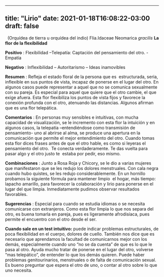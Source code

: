
---
title: "Lirio"
date: 2021-01-18T16:08:22-03:00
draft: false
--- 
        

 

 


  
(Orquídea de tierra u orquídea del indio) Flia.Idaceae Neomarica *gracilis*
**La
 flor de la flexibilidad**



**Positivo** : Flexibilidad –Telepatía: Captación del pensamiento del otro. - Empatía


**Negativo** : Inflexibilidad – Autoritarismo – Ideas inamovibles


**Resumen** : Refleja el estado floral de la persona que
 es  estructurada, seria, inflexible en
 sus puntos de vista, incapaz de ponerse en el lugar del otro. En algunos casos puede
 representar a aquel que no se comunica sexualmente con su pareja.
Es especial para
 aquel que quiere que el otro cambie, el que exige afuera. 
Esta flor flexibiliza
 los puntos de vista fijos y favorece la conexión profunda con el otro,
 atenuando las distancias. 
Algunos afirman que es
 una flor telepática.


**Comentarios** : En personas muy sensibles
 e intuitivas, con mucha capacidad de visualización, se le incremento con esta
 flor la intuición y en algunos casos, la telepatía –entendiéndose como
 transmisión de pensamiento- uno al abrirse al alma, se produce una apertura en
 la comunicación que permite el mejor entendimiento del otro.
Cuando tomas esta flor dices frases antes de que el otro hable, es como
 si leyeras el pensamiento del otro.  Te
 conecta verdaderamente. Te das vuelta para pasar algo y el otro justo te  estaba por pedir, eso mismo.
 


**Combinaciones** : Junto a Rosa Roja y
 Chicory, se le dio a varias mujeres que manifestaron que se les redujo los
 dolores menstruales. Con cala negra cuando hubo quistes, se les redujo considerablemente.
En un hornillo probamos la siguiente fórmula para mantener limpio  el hogar, más tiempo: lapacho amarillo, para
 favorecer la colaboración y lirio para ponerse en el lugar del que limpia.
Inmediatamente pudimos observar resultados favorables.
 


**Sugerencias** :
Especial para cuando se estudia idiomas o se necesita comunicarse con
 extranjeros.
Como esta flor limpia lo que nos separa del otro, es buena tomarla en
 pareja, pues es ligeramente afrodisíaca, pues permite el encuentro con el otro
 desde el ser.
 


**Cuando sale en un test intuitivo:**  puede indicar problemas estructurales, de poca
 flexibilidad en el cuerpo, dolores de cuello.
También nos dice
 que es necesario que aprendamos la facultad de comunicarnos mejor con los
 demás, especialmente cuando uno “no se da cuenta” de que es lo que le pasa al
 otro. Ayuda mucho tratar de ponerse en el lugar del otro, volverse “mas
 telepático”, de entender lo que los demás quieren.
Puede haber
 problemas genitourinarios, menstruales o de falta de comunicación sexual. Es
 bueno preguntar que espera el otro de uno, o contar al otro sobre lo que uno
 necesita.



